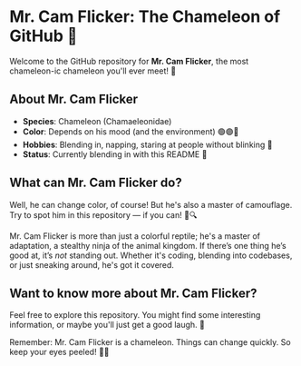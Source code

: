 <!---
perplexedchameleon/perplexedchameleon is a ✨ special ✨ repository because its `README.md` (this file) appears on your GitHub profile.
You can click the Preview link to take a look at your changes.
--->

# Mr. Cam Flicker: The Chameleon of GitHub 🦎

Welcome to the GitHub repository for **Mr. Cam Flicker**, the most chameleon-ic chameleon you'll ever meet! 🌈

## About Mr. Cam Flicker

- **Species**: Chameleon (Chamaeleonidae)
- **Color**: Depends on his mood (and the environment) 🟢🟣🔵
- **Hobbies**: Blending in, napping, staring at people without blinking 👀
- **Status**: Currently blending in with this README 🥷

## What can Mr. Cam Flicker do?

Well, he can change color, of course! But he's also a master of camouflage. Try to spot him in this repository — if you can! 👀🔍

Mr. Cam Flicker is more than just a colorful reptile; he's a master of adaptation, a stealthy ninja of the animal kingdom. If there’s one thing he’s good at, it’s *not* standing out. Whether it's coding, blending into codebases, or just sneaking around, he's got it covered.

## Want to know more about Mr. Cam Flicker?

Feel free to explore this repository. You might find some interesting information, or maybe you'll just get a good laugh. 🐾

Remember: Mr. Cam Flicker is a chameleon. Things can change quickly. So keep your eyes peeled! 🦎✨

